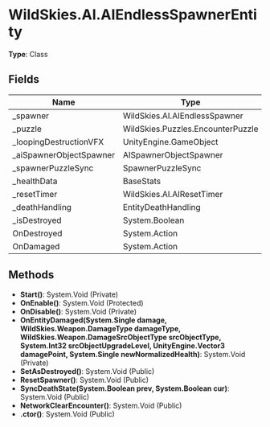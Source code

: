 ﻿# WildSkies.AI.AIEndlessSpawnerEntity

**Type**: Class

## Fields

| Name | Type | Access |
|------|------|--------|
| _spawner | WildSkies.AI.AIEndlessSpawner | Private |
| _puzzle | WildSkies.Puzzles.EncounterPuzzle | Private |
| _loopingDestructionVFX | UnityEngine.GameObject | Private |
| _aiSpawnerObjectSpawner | AISpawnerObjectSpawner | Private |
| _spawnerPuzzleSync | SpawnerPuzzleSync | Private |
| _healthData | BaseStats | Private |
| _resetTimer | WildSkies.AI.AIResetTimer | Private |
| _deathHandling | EntityDeathHandling | Private |
| _isDestroyed | System.Boolean | Public |
| OnDestroyed | System.Action | Public |
| OnDamaged | System.Action | Public |

## Methods

- **Start()**: System.Void (Private)
- **OnEnable()**: System.Void (Protected)
- **OnDisable()**: System.Void (Private)
- **OnEntityDamaged(System.Single damage, WildSkies.Weapon.DamageType damageType, WildSkies.Weapon.DamageSrcObjectType srcObjectType, System.Int32 srcObjectUpgradeLevel, UnityEngine.Vector3 damagePoint, System.Single newNormalizedHealth)**: System.Void (Private)
- **SetAsDestroyed()**: System.Void (Public)
- **ResetSpawner()**: System.Void (Public)
- **SyncDeathState(System.Boolean prev, System.Boolean cur)**: System.Void (Public)
- **NetworkClearEncounter()**: System.Void (Public)
- **.ctor()**: System.Void (Public)

